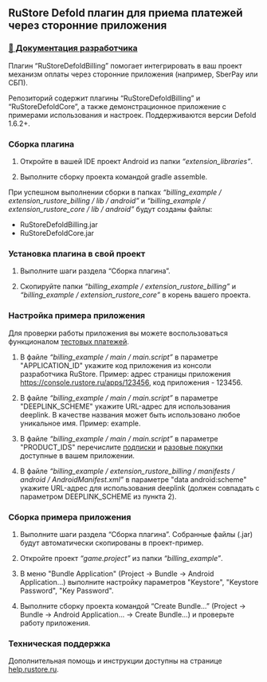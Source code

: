 ## RuStore Defold плагин для приема платежей через сторонние приложения

### [🔗 Документация разработчика](https://www.rustore.ru/help/sdk/payments)

Плагин “RuStoreDefoldBilling” помогает интегрировать в ваш проект механизм оплаты через сторонние приложения (например, SberPay или СБП).

Репозиторий содержит плагины “RuStoreDefoldBilling” и “RuStoreDefoldCore”, а также демонстрационное приложение с примерами использования и настроек. Поддерживаются версии Defold 1.6.2+.

### Сборка плагина

1. Откройте в вашей IDE проект Android из папки _“extension_libraries”_.

2. Выполните сборку проекта командой gradle assemble.

При успешном выполнении сборки в папках _“billing_example / extension_rustore_billing / lib / android”_ и _“billing_example / extension_rustore_core / lib / android”_ будут созданы файлы:
- RuStoreDefoldBilling.jar
- RuStoreDefoldCore.jar


### Установка плагина в свой проект

1. Выполните шаги раздела “Сборка плагина”.

2. Скопируйте папки _“billing_example / extension_rustore_billing”_ и _“billing_example / extension_rustore_core”_ в корень вашего проекта.


### Настройка примера приложения

Для проверки работы приложения вы можете воспользоваться функционалом [тестовых платежей](https://www.rustore.ru/help/developers/monetization/sandbox).

1. В файле _“billing_example / main / main.script”_ в параметре "APPLICATION_ID" укажите код приложения из консоли разработчика RuStore. Пример: адрес страницы приложения https://console.rustore.ru/apps/123456, код приложения - 123456.

2. В файле _“billing_example / main / main.script”_ в параметре "DEEPLINK_SCHEME" укажите URL-адрес для использования deeplink. В качестве названия может быть использовано любое уникальное имя. Пример: example.

3. В файле _“billing_example / main / main.script”_ в параметре "PRODUCT_IDS" перечислите [подписки](https://www.rustore.ru/help/developers/monetization/create-app-subscription/) и [разовые покупки](https://www.rustore.ru/help/developers/monetization/create-paid-product-in-application/) доступные в вашем приложении.

4. В файле _“billing_example / extension_rustore_billing / manifests / android / AndroidManifest.xml”_ в параметре "data android:scheme" укажите URL-адрес для использования deeplink (должен совпадать с параметром DEEPLINK_SCHEME из пункта 2).


### Сборка примера приложения

1. Выполните шаги раздела “Сборка плагина”. Собранные файлы (.jar) будут автоматически скопированы в проект-пример.

2. Откройте проект _“game.project”_ из папки _“billing_example”_.

3. В меню "Bundle Application" (Project → Bundle → Android Application...) выполните настройку параметров "Keystore", "Keystore Password", "Key Password".

4. Выполните сборку проекта командой “Create Bundle...” (Project → Bundle → Android Application... → Create Bundle...) и проверьте работу приложения.


### Техническая поддержка

Дополнительная помощь и инструкции доступны на странице [help.rustore.ru](https://help.rustore.ru/).
